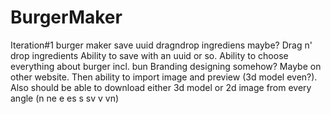 # BurgerMaker
Iteration#1
    burger maker save uuid dragndrop ingrediens maybe?
        Drag n' drop ingredients
        Ability to save with an uuid or so.
        Ability to choose everything about burger incl. bun
        Branding designing somehow? Maybe on other website. Then ability to import image and preview (3d model even?). Also should be able to download either 3d model or 2d image from every angle (n ne e es s sv v vn)
